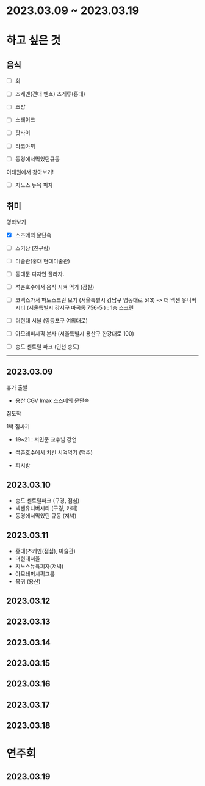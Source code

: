 # 2023.03.09 ~ 2023.03.19 #


# 하고 싶은 것
## 음식
- [ ] 회
- [ ] 츠케멘(건대 멘쇼) 츠게루(홍대)
- [ ] 초밥
- [ ] 스테이크
- [ ] 팟타이
- [ ] 타코야끼
- [ ] 동경에서먹었던규동


이태원에서 찾아보기!
- [ ] 지노스 뉴욕 피자


## 취미

영화보기
- [x] 스즈메의 문단속

- [ ] 스키장 (친구랑)
- [ ] 미술관(홍대 현대미술관)
- [ ] 동대문 디자인 플라자. 
- [ ] 석촌호수에서 음식 시켜 먹기 (잠실)
- [ ] 코엑스가서 파도스크린 보기 (서울특별시 강남구 영동대로 513) -> 더 넥센 유니버시티 (서울특별시 강서구 마곡동 756-5 ) : 1층 스크린
- [ ] 더현대 서울 (영등포구 여의대로)
- [ ] 아모레퍼시픽 본사 (서울특별시 용산구 한강대로 100)
- [ ] 송도 센트럴 파크 (인천 송도)



------------------------------------------------------------

## 2023.03.09

휴가 출발 

- 용산 CGV Imax 스즈메의 문단속

집도착 

1박 짐싸기 


- 19~21 : 서민준 교수님 강연

- 석촌호수에서 치킨 시켜먹기 (맥주)
- 피시방

## 2023.03.10 

- 송도 센트럴파크 (구경, 점심)
- 넥센유니버시티 (구경, 카페)
- 동경에서먹었던 규동 (저녁)


## 2023.03.11

- 홍대(츠케멘(점심), 미술관)
- 더현대서울
- 지노스뉴욕피자(저녁)
- 아모레퍼시픽그룹
- 복귀 (용산)


## 2023.03.12



## 2023.03.13

## 2023.03.14

## 2023.03.15

## 2023.03.16

## 2023.03.17

## 2023.03.18

# 연주회



## 2023.03.19

